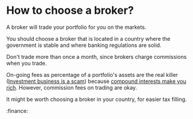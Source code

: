 # How to choose a broker?

A broker will trade your portfolio for you on the markets.

You should choose a broker that is located in a country where the government is stable and where banking regulations are solid.

Don't trade more than once a month, since brokers charge commissions when you trade.

On-going fees as percentage of a portfolio's assets are the real killer ([Investment business is a scam](4yib)) because [compound interests make you rich](smdc). However, commission fees on trading are okay.

It might be worth choosing a broker in your country, for easier tax filling.

:finance:
